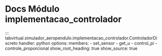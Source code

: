 # Docs Módulo implementacao_controlador

::: labvirtual.simulador_aeropendulo.implementacao_controlador.ControladorDiscreto
    handler: python
    options:
        members:
            - set_sensor
            - get_u
            - control_pi
            - controle_proporcional
        show_root_heading: true
        show_source: true
